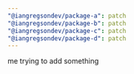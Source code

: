 ```yaml
---
"@iangregsondev/package-a": patch
"@iangregsondev/package-b": patch
"@iangregsondev/package-c": patch
"@iangregsondev/package-d": patch
---
```


me trying to add something
